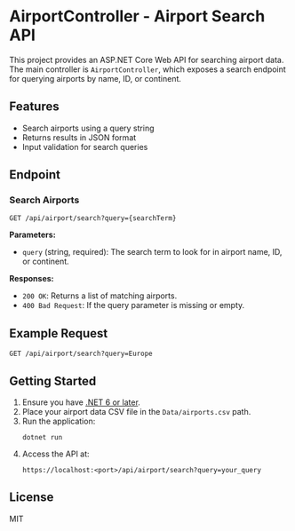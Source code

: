 # AirportController - Airport Search API

This project provides an ASP.NET Core Web API for searching airport data. The main controller is `AirportController`, which exposes a search endpoint for querying airports by name, ID, or continent.

## Features

- Search airports using a query string
- Returns results in JSON format
- Input validation for search queries

## Endpoint

### Search Airports

```
GET /api/airport/search?query={searchTerm}
```

**Parameters:**
- `query` (string, required): The search term to look for in airport name, ID, or continent.

**Responses:**
- `200 OK`: Returns a list of matching airports.
- `400 Bad Request`: If the query parameter is missing or empty.

## Example Request

```
GET /api/airport/search?query=Europe
```

## Getting Started

1. Ensure you have [.NET 6 or later](https://dotnet.microsoft.com/download).
2. Place your airport data CSV file in the `Data/airports.csv` path.
3. Run the application:
   ```
   dotnet run
   ```
4. Access the API at:
   ```
   https://localhost:<port>/api/airport/search?query=your_query
   ```

## License

MIT
